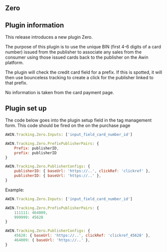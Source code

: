 ## Zero

## Plugin information

This release introduces a new plugin Zero.

The purpose of this plugin is to use the unique BIN (first 4-6 digits of
a card number) issued from the publisher to associate any sales from the
consumer using those issued cards back to the publisher on the Awin
platform.

The plugin will check the credit card field for a prefix. If this is
spotted, it will then use bounceless tracking to create a click for the
publisher linked to that prefix.

No information is taken from the card payment page.

## Plugin set up

The code below goes into the plugin setup field in the tag management
form. This code should be fired on the on the purchase page


``` javascript
AWIN.Tracking.Zero.Inputs: ['input_field_card_number_id']

AWIN.Tracking.Zero.PrefixPublisherPairs: {
    Prefix: publisherID,
    prefix: publisherID
}

AWIN.Tracking.Zero.PublisherConfigs: {
    publisherID: { baseUrl: 'https://..', clickRef: 'clickref' },
    publisherID: { baseUrl: 'https://..' },
}
```


Example:


``` javascript
AWIN.Tracking.Zero.Inputs: ['input_field_card_number_id']

AWIN.Tracking.Zero.PrefixPublisherPairs: {
    111111: 464009,
    999999: 45628
}

AWIN.Tracking.Zero.PublisherConfigs: {
    45628: { baseUrl: 'https://..', clickRef: 'clickref_45628' },
    464009: { baseUrl: 'https://..' },
}
```

